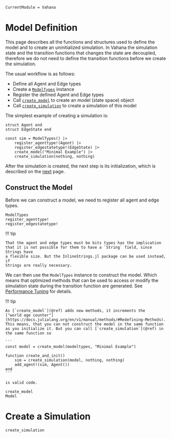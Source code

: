 ```@meta
CurrentModule = Vahana
```
# Model Definition

This page describes all the functions and structures used to define
the model and to create an uninitialized simulation. In Vahana the
simulation state and the transition functions that changes the state
are decoupled, therefore we do not need to define the transition
functions before we create the simulation. 

The usual workflow is as follows:
- Define all Agent and Edge types
- Create a [`ModelTypes`](@ref) instance
- Register the defined Agent and Edge types 
- Call [`create_model`](@ref) to create an model (state space) object
- Call [`create_simulation`](@ref) to create a simulation of this model

The simplest example of creating a simulation is:

```
struct Agent end
struct EdgeState end

const sim = ModelTypes() |>
    register_agenttype!(Agent) |>
    register_edgestatetype!(EdgeState) |>
    create_model("Minimal Example") |>
    create_simulation(nothing, nothing)
```

After the simulation is created, the next step is its initialization,
which is described on the [next](./initialization.md) page.

## Construct the Model 

Before we can construct a model, we need to register all agent and
edge types. 

```@docs
ModelTypes
register_agenttype!
register_edgestatetype!
```

!!! tip
	
	That the agent and edge types must be bits types has the implication
	that it is not possible for them to have a `String` field, since Strings have 
	a flexible size. But the InlineStrings.jl package can be used instead, if
	Strings are really necessary.
	
We can then use the `ModelTypes` instance to construct the model.
Which means that optimized methods that can be used to access or
modify the simulation state during the transition function are
generated. See [Performance Tuning](./performance.md) for details.

!!! tip

	As [`create_model`](@ref) adds new methods, it increments the
	["world age counter"](https://docs.julialang.org/en/v1/manual/methods/#Redefining-Methods).
	This means, that you can not construct the model in the same function
	as you initialize it. But you can call [`create_simulation`](@ref) in the same function so
	
	```
    const model = create_model(modeltypes, "Minimal Example") 
	
	function create_and_init()
		sim = create_simulation(model, nothing, nothing)
		add_agent!(sim, Agent())
	end
	```
	
	is valid code. 

```@docs
create_model
Model
```

# Create a Simulation

```@docs
create_simulation
```
